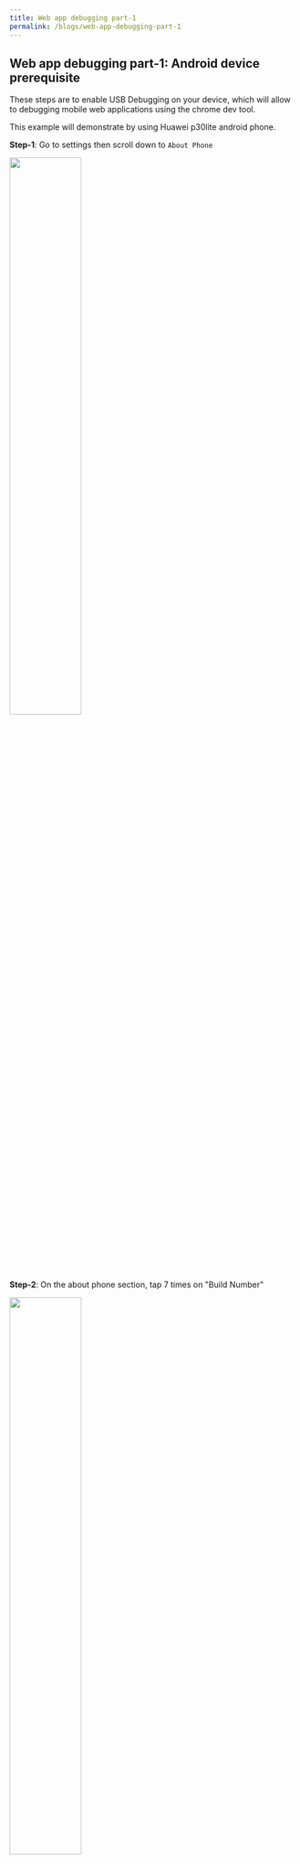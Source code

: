 ```yaml
---
title: Web app debugging part-1
permalink: /blogs/web-app-debugging-part-1
---
```


## Web app debugging part-1: Android device prerequisite

These steps are to enable USB Debugging on your device, which will allow to debugging mobile web applications using the chrome dev tool.

This example will demonstrate by using Huawei p30lite android phone.

**Step-1**: Go to settings then scroll down to `About Phone`

<img src="../assets/img/2022-10-22-Web-app-debugging-part-1/1.png" width="50%" class="center">

**Step-2**: On the about phone section, tap 7 times on "Build Number"

<img src="../assets/img/2022-10-22-Web-app-debugging-part-1/2.png" width="50%" class="center">

**Step-3**: The Developer option is now enabled, you will see the text `you are now a developer`

<img src="../assets/img/2022-10-22-Web-app-debugging-part-1/3.png" width="50%" class="center">

**Step-4**: Go to the settings and then scroll down and tap on "System and updates"

<img src="../assets/img/2022-10-22-Web-app-debugging-part-1/4.png" width="50%" class="center">

**Step-5**: Scroll down to the developer options.

<img src="../assets/img/2022-10-22-Web-app-debugging-part-1/5.png" width="50%" class="center">

**Step-6**: Turn the developer option toggle to `on`

<img src="../assets/img/2022-10-22-Web-app-debugging-part-1/6.png" width="50%" class="center">

**Step-7**: Scroll down to the debugging section and turn on the toggle

<img src="../assets/img/2022-10-22-Web-app-debugging-part-1/6.png" width="50%" class="center">
